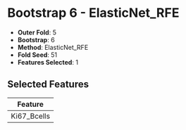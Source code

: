 # Bootstrap 6 - ElasticNet_RFE

- **Outer Fold**: 5
- **Bootstrap**: 6
- **Method**: ElasticNet_RFE
- **Fold Seed**: 51
- **Features Selected**: 1

## Selected Features

| Feature |
|---------|
| Ki67_Bcells |
